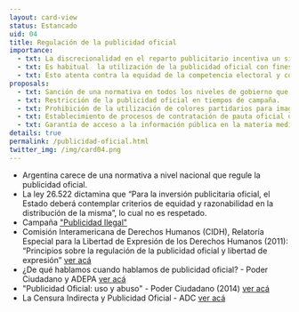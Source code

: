 ```yaml
---
layout: card-view
status: Estancado
uid: 04
title: Regulación de la publicidad oficial
importance:
  - txt: La discrecionalidad en el reparto publicitario incentiva un sistema de premios/castigos mediante el cual un gobierno puede beneficiar a medios afines y penalizar a los que considera opositores. Esto constituye una amenaza a la libertad de expresión.
  - txt: Es habitual  la utilización de la publicidad oficial con fines electoralistas, con el fin de  promover el voto o favorecer la imagen de ciertos funcionarios en detrimento de otros.
  - txt: Esto atenta contra la equidad de la competencia electoral y constituye un claro uso ilegal de los recursos públicos.
proposals:
  - txt: Sanción de una normativa en todos los niveles de gobierno que limite la asignación discrecional de los recursos.
  - txt: Restricción de la publicidad oficial en tiempos de campaña.
  - txt: Prohibición de la utilización de colores partidarios para imagen institucional, así como también la imagen y nombre del funcionario.
  - txt: Establecimiento de procesos de contratación de pauta oficial que sean abiertos, transparentes y no discrecionales.
  - txt: Garantía de acceso a la información pública en la materia mediante la publicación de informes de rendición de cuentas de forma periódica.
details: true
permalink: /publicidad-oficial.html
twitter_img: /img/card04.png
---
```

* Argentina carece de una normativa a nivel nacional que regule la publicidad oficial.
* La ley 26.522 dictamina que “Para la inversión publicitaria oficial, el Estado deberá contemplar criterios de equidad y razonabilidad en la distribución de la misma”, lo cual no es respetado.
* Campaña ["Publicidad Ilegal"](http://www.agendadeprobidad.gob.cl/?ver=2288)
*  Comisión Interamericana de Derechos Humanos (CIDH), Relatoría Especial para la Libertad de Expresión de los Derechos Humanos (2011): “Principios sobre la regulación de la publicidad oficial y libertad de expresión” [ver acá](https://www.oas.org/es/cidh/expresion/docs/publicaciones/PUBLICIDAD%20OFICIAL%202012%20O5%2007.pdf)
* ¿De qué hablamos cuando hablamos de publicidad oficial? - Poder Ciudadano y ADEPA [ver acá](http://poderciudadano.org/sitio/wp-content/uploads/2015/07/De-que-hablamos-cuando-hablamos-de-publicidad-oficial-art.-del-libro-Tiempos-Turbulentos.pdf)
* "Publicidad Oficial: uso y abuso" - Poder Ciudadano (2014) [ver acá](http://www.poderciudadano.org/libros/PublicidadOficial2014_PoderCiudadano.pdf)
* La Censura Indirecta y Publicidad Oficial - ADC [ver acá](http://www.censuraindirecta.org.ar/)
